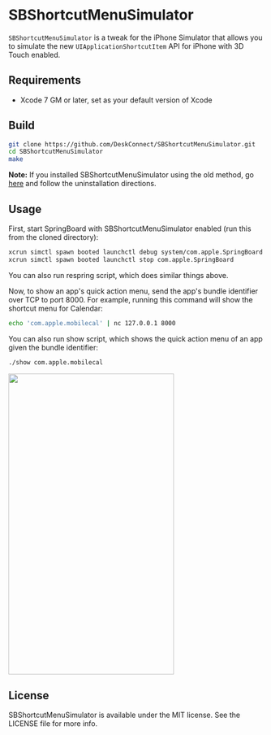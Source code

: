 # SBShortcutMenuSimulator

`SBShortcutMenuSimulator` is a tweak for the iPhone Simulator that allows you to simulate the new `UIApplicationShortcutItem` API for iPhone with 3D Touch enabled.

## Requirements

- Xcode 7 GM or later, set as your default version of Xcode

## Build

``` sh
git clone https://github.com/DeskConnect/SBShortcutMenuSimulator.git
cd SBShortcutMenuSimulator
make
```

**Note:** If you installed SBShortcutMenuSimulator using the old method, go [here](https://github.com/DeskConnect/SBShortcutMenuSimulator/blob/85c3d73b9e22a20e5c59144fa1b3d19883a68f0e/README.md) and follow the uninstallation directions.

## Usage

First, start SpringBoard with SBShortcutMenuSimulator enabled (run this from the cloned directory):

``` sh
xcrun simctl spawn booted launchctl debug system/com.apple.SpringBoard --environment DYLD_INSERT_LIBRARIES=$PWD/SBShortcutMenuSimulator.dylib
xcrun simctl spawn booted launchctl stop com.apple.SpringBoard
```

You can also run respring script, which does similar things above.

Now, to show an app's quick action menu, send the app's bundle identifier over TCP to port 8000. For example, running this command will show the shortcut menu for Calendar:

``` sh
echo 'com.apple.mobilecal' | nc 127.0.0.1 8000
```

You can also run show script, which shows the quick action menu of an app given the bundle identifier:

``` sh
./show com.apple.mobilecal
```

<img src="https://raw.githubusercontent.com/DeskConnect/SBShortcutMenuSimulator/screenshot/Shortcuts.png" width="326" height="592"></img>

## License

SBShortcutMenuSimulator is available under the MIT license. See the LICENSE file for more info.
